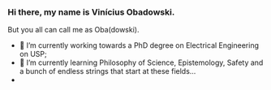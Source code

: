 ### Hi there, my name is Vinícius Obadowski.

But you all can call me as Oba(dowski).

- 🔭 I’m currently working towards a PhD degree on Electrical Engineering on USP;
- 🌱 I’m currently learning Philosophy of Science, Epistemology, Safety and a bunch of endless strings that start at these fields...
- 

<!--
**Obadowski/obadowski** is a ✨ _special_ ✨ repository because its `README.md` (this file) appears on your GitHub profile.

Here are some ideas to get you started:

- 🔭 I’m currently working on ...
- 🌱 I’m currently learning ...
- 👯 I’m looking to collaborate on ...
- 🤔 I’m looking for help with ...
- 💬 Ask me about ...
- 📫 How to reach me: ...
- 😄 Pronouns: ...
- ⚡ Fun fact: ...
-->
